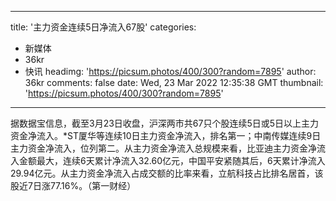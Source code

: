 
---
title: '主力资金连续5日净流入67股'
categories: 
 - 新媒体
 - 36kr
 - 快讯
headimg: 'https://picsum.photos/400/300?random=7895'
author: 36kr
comments: false
date: Wed, 23 Mar 2022 12:35:38 GMT
thumbnail: 'https://picsum.photos/400/300?random=7895'
---

<div>   
据数据宝信息，截至3月23日收盘，沪深两市共67只个股连续5日或5日以上主力资金净流入。*ST厦华等连续10日主力资金净流入，排名第一；中南传媒连续9日主力资金净流入，位列第二。从主力资金净流入总规模来看，比亚迪主力资金净流入金额最大，连续6天累计净流入32.60亿元，中国平安紧随其后，6天累计净流入29.94亿元。从主力资金净流入占成交额的比率来看，立航科技占比排名居首，该股近7日涨77.16%。（第一财经）  
</div>
            